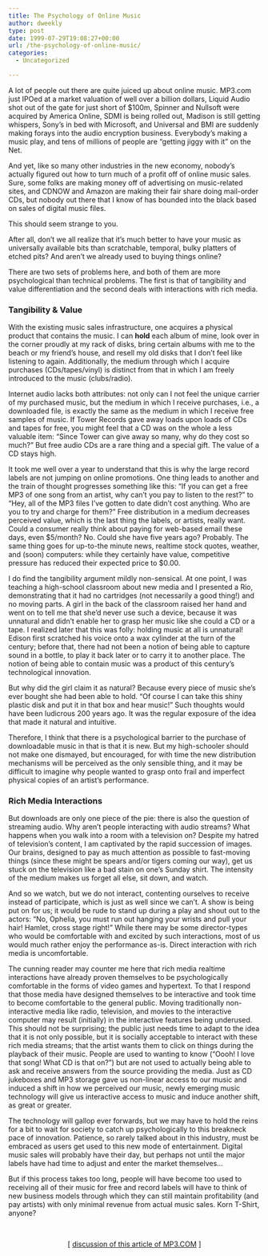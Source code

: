 ```yaml
---
title: The Psychology of Online Music
author: dweekly
type: post
date: 1999-07-29T19:08:27+00:00
url: /the-psychology-of-online-music/
categories:
  - Uncategorized

---
```

A lot of people out there are quite juiced up about online music. MP3.com just IPOed at a market valuation of well over a billion dollars, Liquid Audio shot out of the gate for just short of $100m, Spinner and Nullsoft were acquired by America Online, SDMI is being rolled out, Madison is still getting whispers, Sony&#8217;s in bed with Microsoft, and Universal and BMI are suddenly making forays into the audio encryption business. Everybody&#8217;s making a music play, and tens of millions of people are &#8220;getting jiggy with it&#8221; on the Net.

And yet, like so many other industries in the new economy, nobody&#8217;s actually figured out how to turn much of a profit off of online music sales. Sure, some folks are making money off of advertising on music-related sites, and CDNOW and Amazon are making their fair share doing mail-order CDs, but nobody out there that I know of has bounded into the black based on sales of digital music files.

This should seem strange to you.

After all, don&#8217;t we all realize that it&#8217;s much better to have your music as universally available bits than scratchable, temporal, bulky platters of etched pits? And aren&#8217;t we already used to buying things online?

There are two sets of problems here, and both of them are more psychological than technical problems. The first is that of tangibility and value differentiation and the second deals with interactions with rich media.

### Tangibility & Value

With the existing music sales infrastructure, one acquires a physical product that contains the music. I can **hold** each album of mine, look over in the corner proudly at my rack of disks, bring certain albums with me to the beach or my friend&#8217;s house, and resell my old disks that I don&#8217;t feel like listening to again. Additionally, the medium through which I acquire purchases (CDs/tapes/vinyl) is distinct from that in which I am freely introduced to the music (clubs/radio).

Internet audio lacks both attributes: not only can I not feel the unique carrier of my purchased music, but the medium in which I receive purchases, i.e., a downloaded file, is exactly the same as the medium in which I receive free samples of music. If Tower Records gave away loads upon loads of CDs and tapes for free, you might feel that a CD was on the whole a less valuable item: &#8220;Since Tower can give away so many, why do they cost so much?&#8221; But free audio CDs are a rare thing and a special gift. The value of a CD stays high.

It took me well over a year to understand that this is why the large record labels are not jumping on online promotions. One thing leads to another and the train of thought progresses something like this: &#8220;If you can get a free MP3 of one song from an artist, why can&#8217;t you pay to listen to the rest?&#8221; to &#8220;Hey, all of the MP3 files I&#8217;ve gotten to date didn&#8217;t cost anything. Who are you to try and charge for them?&#8221; Free distribution in a medium decreases perceived value, which is the last thing the labels, or artists, really want. Could a consumer really think about paying for web-based email these days, even $5/month? No. Could she have five years ago? Probably. The same thing goes for up-to-the minute news, realtime stock quotes, weather, and (soon) computers: while they certainly have value, competitive pressure has reduced their expected price to $0.00.

I do find the tangibility argument mildly non-sensical. At one point, I was teaching a high-school classroom about new media and I presented a Rio, demonstrating that it had no cartridges (not necessarily a good thing!) and no moving parts. A girl in the back of the classroom raised her hand and went on to tell me that she&#8217;d never use such a device, because it was unnatural and didn&#8217;t enable her to grasp her music like she could a CD or a tape. I realized later that this was folly: holding music at all is unnatural! Edison first scratched his voice onto a wax cylinder at the turn of the century; before that, there had not been a notion of being able to capture sound in a bottle, to play it back later or to carry it to another place. The notion of being able to contain music was a product of this century&#8217;s technological innovation.

But why did the girl claim it as natural? Because every piece of music she&#8217;s ever bought she had been able to hold. &#8220;Of course I can take this shiny plastic disk and put it in that box and hear music!&#8221; Such thoughts would have been ludicrous 200 years ago. It was the regular exposure of the idea that made it natural and intuitive.

Therefore, I think that there is a psychological barrier to the purchase of downloadable music in that is that it is new. But my high-schooler should not make one dismayed, but encouraged, for with time the new distribution mechanisms will be perceived as the only sensible thing, and it may be difficult to imagine why people wanted to grasp onto frail and imperfect physical copies of an artist&#8217;s performance.

### Rich Media Interactions

But downloads are only one piece of the pie: there is also the question of streaming audio. Why aren&#8217;t people interacting with audio streams? What happens when you walk into a room with a television on? Despite my hatred of television&#8217;s content, I am captivated by the rapid succession of images. Our brains, designed to pay as much attention as possible to fast-moving things (since these might be spears and/or tigers coming our way), get us stuck on the television like a bad stain on one&#8217;s Sunday shirt. The intensity of the medium makes us forget all else, sit down, and watch.

And so we watch, but we do not interact, contenting ourselves to receive instead of participate, which is just as well since we can&#8217;t. A show is being put on for us; it would be rude to stand up during a play and shout out to the actors: &#8220;No, Ophelia, you must run out hanging your wrists and pull your hair! Hamlet, cross stage right!&#8221; While there may be some director-types who would be comfortable with and excited by such interactions, most of us would much rather enjoy the performance as-is. Direct interaction with rich media is uncomfortable.

The cunning reader may counter me here that rich media realtime interactions have already proven themselves to be psychologically comfortable in the forms of video games and hypertext. To that I respond that those media have designed themselves to be interactive and took time to become comfortable to the general public. Moving traditionally non-interactive media like radio, television, and movies to the interactive computer may result (initially) in the interactive features being underused. This should not be surprising; the public just needs time to adapt to the idea that it is not only possible, but it is socially acceptable to interact with these rich media streams; that the artist wants them to click on things during the playback of their music. People are used to wanting to know (&#8220;Oooh! I love that song! What CD is that on?&#8221;) but are not used to actually being able to ask and receive answers from the source providing the media. Just as CD jukeboxes and MP3 storage gave us non-linear access to our music and induced a shift in how we perceived our music, newly emerging music technology will give us interactive access to music and induce another shift, as great or greater.

The technology will gallop ever forwards, but we may have to hold the reins for a bit to wait for society to catch up psychologically to this breakneck pace of innovation. Patience, so rarely talked about in this industry, must be embraced as users get used to this new mode of entertainment. Digital music sales will probably have their day, but perhaps not until the major labels have had time to adjust and enter the market themselves&#8230;

But if this process takes too long, people will have become too used to receiving all of their music for free and record labels will have to think of new business models through which they can still maintain profitability (and pay artists) with only minimal revenue from actual music sales. Korn T-Shirt, anyone?

&nbsp;

<center>
  [ <a href="http://bboard.mp3.com/mp3/ubb/Forum4/HTML/000300.html">discussion of this article of MP3.COM</a> ]
</center>